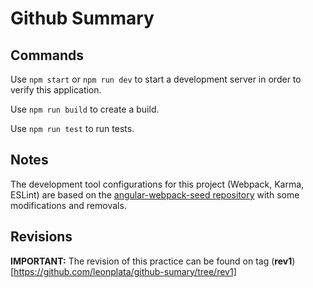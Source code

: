 # Github Summary 

## Commands

Use `npm start` or `npm run dev` to start a development server in order to verify this application.

Use `npm run build` to create a build.

Use `npm run test` to run tests.

## Notes

The development tool configurations for this project (Webpack, Karma, ESLint) are based on the [angular-webpack-seed repository](https://github.com/zxbodya/angular-webpack-seed) with some modifications and removals.

## Revisions

**IMPORTANT:** The revision of this practice can be found on tag (**rev1**)[https://github.com/leonplata/github-sumary/tree/rev1]
